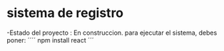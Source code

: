 <h1> sistema de registro </h1>
-Estado del proyecto : En construccion.
para ejecutar el sistema, debes poner: 
´´´´ npm install react ´´´
